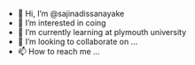 - 👋 Hi, I’m @sajinadissanayake
- 👀 I’m interested in coing
- 🌱 I’m currently learning at plymouth university
- 💞️ I’m looking to collaborate on ...
- 📫 How to reach me ...

<!---
sajinadissanayake/sajinadissanayake is a ✨ special ✨ repository because its `README.md` (this file) appears on your GitHub profile.
You can click the Preview link to take a look at your changes.
--->
